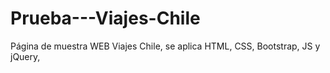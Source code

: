 # Prueba---Viajes-Chile
Página de muestra WEB Viajes Chile, se aplica HTML, CSS, Bootstrap, JS y jQuery, 

